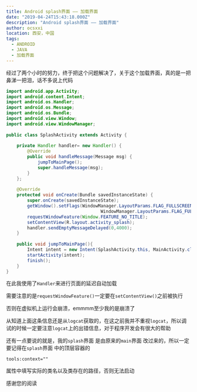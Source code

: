 ```yaml
---
title: Android splash界面 —— 加载界面
date: "2019-04-24T15:43:18.000Z"
description: "Android splash界面 —— 加载界面"
author: ocsxxi
location: 西安，中国
tags:
  - ANDROID
  - JAVA
  - 加载界面
---
```


经过了两个小时的努力，终于把这个问题解决了，关于这个加载界面，真的是一把鼻涕一把泪，话不多说上代码

```java
import android.app.Activity;
import android.content.Intent;
import android.os.Handler;
import android.os.Message;
import android.os.Bundle;
import android.view.Window;
import android.view.WindowManager;
 
public class SplashActivity extends Activity {
 
    private Handler handler= new Handler() {
        @Override
        public void handleMessage(Message msg) {
            jumpToMainPage();
            super.handleMessage(msg);
        }
    };
 
    @Override
    protected void onCreate(Bundle savedInstanceState) {
        super.onCreate(savedInstanceState);        
        getWindow().setFlags(WindowManager.LayoutParams.FLAG_FULLSCREEN,
                                    WindowManager.LayoutParams.FLAG_FULLSCREEN);
        requestWindowFeature(Window.FEATURE_NO_TITLE);
        setContentView(R.layout.activity_splash);
        handler.sendEmptyMessageDelayed(0,4000);
    }
 
    public void jumpToMainPage(){
        Intent intent = new Intent(SplashActivity.this, MainActivity.class);
        startActivity(intent);
        finish();
    }
}
```

在此我使用了`Handler`来进行页面的延迟自动加载

需要注意的是`requestWindowFeature()`一定要在`setContentView()`之前被执行

否则在虚拟机上运行会崩溃，emmmm至少我的是崩溃了

从知道上面这条信息还是从`logcat`获取的，在这之前我并不重视`logcat`，所以调试的时候一定要注意`logcat`上的出错信息，对于程序开发会有很大的帮助

还有一点要说的就是，我的`splash`界面 是由原来的`main`界面 改过来的，所以一定要记得在`splash`界面 中的顶层容器的
```
tools:context=""
```
属性中填写实际的类名以及类存在的路径，否则无法启动

感谢您的阅读
